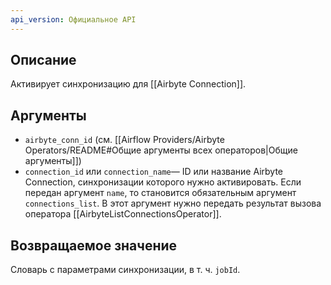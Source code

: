 ```yaml
---
api_version: Официальное API
---
```

## Описание
Активирует синхронизацию для [[Airbyte Connection]].
## Аргументы
- `airbyte_conn_id` (см. [[Airflow Providers/Airbyte Operators/README#Общие аргументы всех операторов|Общие аргументы]])
- `connection_id` или `connection_name`— ID или название Airbyte Connection, синхронизации которого нужно активировать. Если передан аргумент `name`, то  становится обязательным аргумент `connections_list`. В этот аргумент нужно передать результат вызова оператора [[AirbyteListConnectionsOperator]].
## Возвращаемое значение
Словарь с параметрами синхронизации, в т. ч. `jobId`.